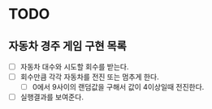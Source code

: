 # TODO
## 자동차 경주 게임 구현 목록
- [ ] 자동차 대수와 시도할 회수를 받는다.
- [ ] 회수만큼 각각 자동차를 전진 또는 멈추게 한다.
  - [ ] 0에서 9사이의 랜덤값을 구해서 값이 4이상일때 전진한다.
- [ ] 실행결과를 보여준다.